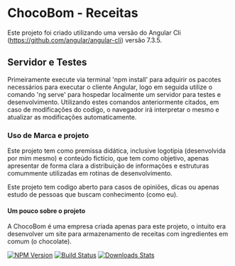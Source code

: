 # ChocoBom - Receitas

Este projeto foi criado utilizando uma versão do Angular Cli (https://github.com/angular/angular-cli) versão 7.3.5.

## Servidor e Testes

Primeiramente execute via terminal 'npm install' para adquirir os pacotes necessários para executar o cliente Angular, logo em seguida utilize o comando 'ng serve' para hospedar localmente um servidor para testes e desenvolvimento. Utilizando estes comandos anteriormente citados, em caso de modificações do codigo, o navegador irá interpretar o mesmo e atualizar as modificações automaticamente.

### Uso de Marca e projeto

Este projeto tem como premissa didática, inclusive logotipia (desenvolvida por mim mesmo) e conteúdo fictício, que tem como objetivo, apenas apresentar de forma clara a distribuição de informações e estruturas comummente utilizadas em rotinas de desenvolvimento.

Este projeto tem codigo aberto para casos de opiniões, dicas ou apenas estudo de pessoas que buscam conhecimento (como eu).

#### Um pouco sobre o projeto

A ChocoBom é uma empresa criada apenas para este projeto, o intuito era desenvolver um site para armazenamento de receitas com ingredientes em comum (o chocolate).


[![NPM Version][npm-image]][npm-url]
[![Build Status][travis-image]][travis-url]
[![Downloads Stats][npm-downloads]][npm-url]

<!-- Markdown link & img dfn's -->
[npm-image]: https://img.shields.io/npm/v/datadog-metrics.svg?style=flat-square
[npm-url]: https://npmjs.org/package/datadog-metrics
[npm-downloads]: https://img.shields.io/npm/dm/datadog-metrics.svg?style=flat-square
[travis-image]: https://img.shields.io/travis/dbader/node-datadog-metrics/master.svg?style=flat-square
[travis-url]: https://travis-ci.org/dbader/node-datadog-metrics
[wiki]: https://github.com/yourname/yourproject/wiki
